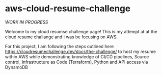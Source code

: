 # aws-cloud-resume-challenge

*WORK IN PROGRESS*

Welcome to my cloud resumse challenge page! This is my attempt at at the cloud resume challange and I was be focusing on AWS.

For this project, I am following the steps outlined here https://cloudresumechallenge.dev/docs/the-challenge/ to host my resume within AWS while demonstrating knowledge of CI/CD pipelines, Source control, Infrastructure as Code (Terraform), Python and API access via DynamoDB